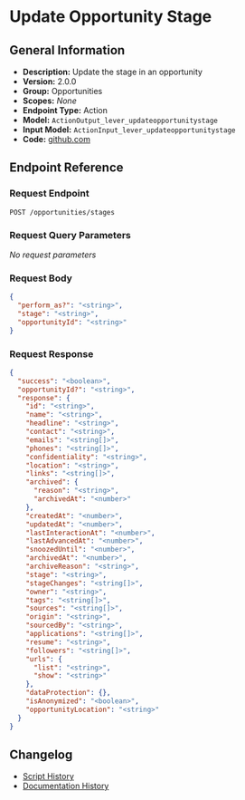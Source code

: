 <!-- BEGIN GENERATED CONTENT -->
# Update Opportunity Stage

## General Information

- **Description:** Update the stage in an opportunity
- **Version:** 2.0.0
- **Group:** Opportunities
- **Scopes:** _None_
- **Endpoint Type:** Action
- **Model:** `ActionOutput_lever_updateopportunitystage`
- **Input Model:** `ActionInput_lever_updateopportunitystage`
- **Code:** [github.com](https://github.com/NangoHQ/integration-templates/tree/main/integrations/lever/actions/update-opportunity-stage.ts)


## Endpoint Reference

### Request Endpoint

`POST /opportunities/stages`

### Request Query Parameters

_No request parameters_

### Request Body

```json
{
  "perform_as?": "<string>",
  "stage": "<string>",
  "opportunityId": "<string>"
}
```

### Request Response

```json
{
  "success": "<boolean>",
  "opportunityId?": "<string>",
  "response": {
    "id": "<string>",
    "name": "<string>",
    "headline": "<string>",
    "contact": "<string>",
    "emails": "<string[]>",
    "phones": "<string[]>",
    "confidentiality": "<string>",
    "location": "<string>",
    "links": "<string[]>",
    "archived": {
      "reason": "<string>",
      "archivedAt": "<number>"
    },
    "createdAt": "<number>",
    "updatedAt": "<number>",
    "lastInteractionAt": "<number>",
    "lastAdvancedAt": "<number>",
    "snoozedUntil": "<number>",
    "archivedAt": "<number>",
    "archiveReason": "<string>",
    "stage": "<string>",
    "stageChanges": "<string[]>",
    "owner": "<string>",
    "tags": "<string[]>",
    "sources": "<string[]>",
    "origin": "<string>",
    "sourcedBy": "<string>",
    "applications": "<string[]>",
    "resume": "<string>",
    "followers": "<string[]>",
    "urls": {
      "list": "<string>",
      "show": "<string>"
    },
    "dataProtection": {},
    "isAnonymized": "<boolean>",
    "opportunityLocation": "<string>"
  }
}
```

## Changelog

- [Script History](https://github.com/NangoHQ/integration-templates/commits/main/integrations/lever/actions/update-opportunity-stage.ts)
- [Documentation History](https://github.com/NangoHQ/integration-templates/commits/main/integrations/lever/actions/update-opportunity-stage.md)

<!-- END  GENERATED CONTENT -->

